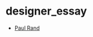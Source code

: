 designer_essay
======

- [Paul Rand](https://joshmccabe.github.io/designer_essay/Paul%20Rand%20Website.htmll) 
